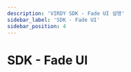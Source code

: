 ```yaml
---
description: 'VIRDY SDK - Fade UI 설명'
sidebar_label: 'SDK - Fade UI'
sidebar_position: 4
---
```


# SDK - Fade UI